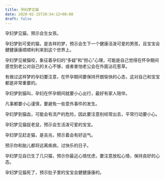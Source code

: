 ```yaml
---
title: 孕妇梦见猫
date: 2020-02-15T20:54:12+08:00
draft: false
---
```


孕妇梦见猫，预示会生女孩。


孕妇梦到可爱的猫，是吉祥的梦，预示会生下一个健康活泼可爱的男孩，且宝宝会健健康康顺顺利利来到这个世界上。


孕妇梦见被猫咬，象征着孕妇的“多疑”和“担心”心理，可能是自己觉得在怀孕期间感觉到老公对自己的关心不够，或者害怕老公会在外面沾花惹草。

有做过这样梦的孕妇要注意，在怀孕期间要保持开朗愉快的心态，这对自己和宝宝都是非常重要的。


孕妇梦到猫叫，孕妇在怀孕期间就要小心出行，最好有家人陪伴。

凡事都要小心谨慎，要避免一些意外事件的发生。


孕妇梦到猫血，可能会有流产的危险，因此要注意别经常出去，平常行动要小心。


孕妇梦见猫捉老鼠，预示会生活泼可爱的宝宝。


孕妇梦见赶走猫，是吉兆，预示着会有好运气。

预示你和胎儿都将远离疾病，过快乐的日子。


孕妇梦见自已生了几只猫，预示你最近心情忧虑，要注意放松心情，保持良好的心态。


孕妇梦见猫死了，预示肚子里的宝宝会健健康康的。

